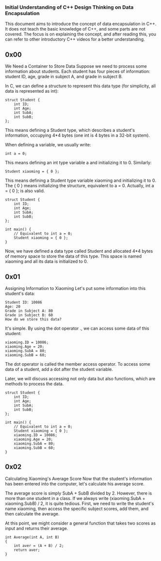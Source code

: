 
### Initial Understanding of C++ Design Thinking on Data Encapsulation
This document aims to introduce the concept of data encapsulation in C++. It does not teach the basic knowledge of C++, and some parts are not covered. The focus is on explaining the concept, and after reading this, you can refer to other introductory C++ videos for a better understanding.

## 0x00 
We Need a Container to Store Data
Suppose we need to process some information about students. Each student has four pieces of information: student ID, age, grade in subject A, and grade in subject B.

In C, we can define a structure to represent this data type (for simplicity, all data is represented as int):

```
struct Student {
    int ID;
    int Age;
    int SubA;
    int SubB;
};
```

This means defining a Student type, which describes a student's information, occupying 4*4 bytes (one int is 4 bytes in a 32-bit system).

When defining a variable, we usually write:

```
int a = 0;
```

This means defining an int type variable a and initializing it to 0. Similarly:

```
Student xiaoming = { 0 };
```
This means defining a Student type variable xiaoming and initializing it to 0. The { 0 } means initializing the structure, equivalent to a = 0. Actually, int a = { 0 }; is also valid.

```
struct Student {
    int ID;
    int Age;
    int SubA;
    int SubB;
};

int main() {
    // Equivalent to int a = 0;
    Student xiaoming = { 0 };
}
```
Now, we have defined a data type called Student and allocated 4*4 bytes of memory space to store the data of this type. This space is named xiaoming and all its data is initialized to 0.

## 0x01 
Assigning Information to Xiaoming
Let's put some information into this student's data:

```
Student ID: 10086
Age: 20
Grade in Subject A: 80
Grade in Subject B: 60
How do we store this data?
```

It's simple. By using the dot operator ., we can access some data of this student:

```
xiaoming.ID = 10086;
xiaoming.Age = 20;
xiaoming.SubA = 80;
xiaoming.SubB = 60;
```
The dot operator is called the member access operator. To access some data of a student, add a dot after the student variable.

Later, we will discuss accessing not only data but also functions, which are methods to process the data.

```
struct Student {
    int ID;
    int Age;
    int SubA;
    int SubB;
};

int main() {
    // Equivalent to int a = 0;
    Student xiaoming = { 0 };
    xiaoming.ID = 10086;
    xiaoming.Age = 20;
    xiaoming.SubA = 80;
    xiaoming.SubB = 60;
}
```
## 0x02 
Calculating Xiaoming's Average Score
Now that the student's information has been entered into the computer, let's calculate his average score.

The average score is simply SubA + SubB divided by 2. However, there is more than one student in a class. If we always write (xiaoming.SubA + xiaoming.SubB) / 2, it is quite tedious. First, we need to write the student's name xiaoming, then access the specific subject scores, add them, and then calculate the average.

At this point, we might consider a general function that takes two scores as input and returns their average.
```
int Average(int A, int B)
{
    int aver = (A + B) / 2;
    return aver;
}
```
